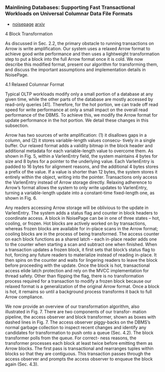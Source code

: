

### Mainlining Databases: Supporting Fast Transactional Workloads on Universal Columnar Data File Formats

* [noisepage](https://db.cs.cmu.edu/papers/2020/p534-li.pdf) [arxiv](https://arxiv.org/abs/2004.14471)

4 Block Transformation

As discussed in Sec. 2.2, the primary obstacle to running transactions on Arrow is write amplification. Our system uses a relaxed Arrow format to achieve good write performance and then uses a lightweight transformation step to put a block into the full Arrow format once it is cold. We now describe this modified format, present our algorithm for transforming them, and discuss the important assumptions and implementation details in NoisePage.

4.1 Relaxed Columnar Format

Typical OLTP workloads modify only a small portion of a database at any given time, while the other parts of the database are mostly accessed by read-only queries [41]. Therefore, for the hot portion, we can trade off read speed for write performance at only a small impact on the overall read performance of the DBMS. To achieve this, we modify the Arrow format for update performance in the hot portion. We detail these changes in this subsection.

Arrow has two sources of write amplification: (1) it disallows gaps in a column, and (2) it stores variable-length values consecu- tively in a single buffer. Our relaxed format adds a validity bitmap in the block header and additional metadata for each variable-length value to overcome them. As shown in Fig. 5, within a VarlenEntry field, the system maintains 4 bytes for size and 8 bytes for a pointer to the underlying value. Each VarlenEntry is padded to 16 bytes for alignment reasons, and the additional 4 bytes stores a prefix of the value. If a value is shorter than 12 bytes, the system stores it entirely within the object, writing into the pointer. Transactions only access the VarlenEntry instead of Arrow storage directly. Relaxing adherence to Arrow’s format allows the system to only write updates to VarlenEntry, turning a variable-length update into a constant-time fixed-length one, as shown in Fig. 6.

Any readers accessing Arrow storage will be oblivious to the update in VarlenEntry. The system adds a status flag and counter in block headers to coordinate access. A block in NoisePage can be in one of three states – hot, cooling, or frozen. Hot blocks are actively worked on by transactions, whereas frozen blocks are available for in-place scans in the Arrow format; cooling blocks are in the process of being transformed. The access counter on each block functions as a shared latch – each in-place reader adds one to the counter when starting a scan and subtract one when finished. When a transaction updates a frozen block, it first sets that block’s status flag to hot, forcing any future readers to materialize instead of reading in-place. It then spins on the counter and waits for lingering readers to leave the block before proceeding with the update. Once the block is hot, transactional access elide latch protection and rely on the MVCC implementation for thread safety. Other than flipping the flag, there is no transformation process required for a transaction to modify a frozen block because our relaxed format is a generalization of the original Arrow format. Once a block is hot, it remains so until a background process transforms it back to full Arrow compliance.

We now provide an overview of our transformation algorithm, also illustrated in Fig. 7. There are two components of our transfor- mation pipeline, the access observer and block transformer, shown as boxes with dashed lines in Fig. 7. The access observer piggy-backs on the DBMS’s normal garbage collection to inspect recent changes and identify any candidates for transformation to push onto a queue (Sec. 4.2). The block transformer polls from the queue. For correct- ness reasons, the transformer processes each block at least twice before emitting them as Arrow blocks. The first pass is transactional and rearranges tuples within blocks so that they are contiguous. This transaction passes through the access observer and prompts the access observer to enqueue the block again (Sec. 4.3).